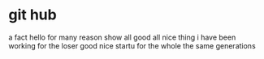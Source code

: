 # git hub

a fact hello for many reason
show all good
all nice thing
i have been working for the loser
good nice startu for the whole the same generations 
